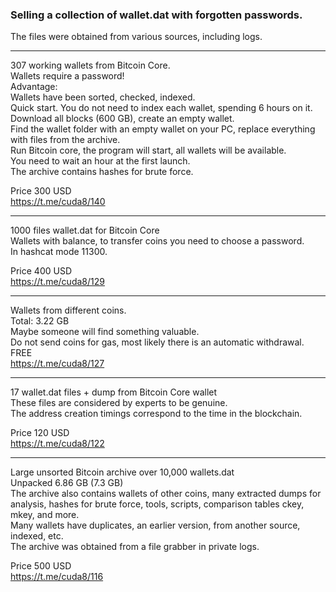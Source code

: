 ### Selling a collection of wallet.dat with forgotten passwords.
The files were obtained from various sources, including logs.
<hr>
307 working wallets from Bitcoin Core.<br>
Wallets require a password!<br>
Advantage:<br>
Wallets have been sorted, checked, indexed.<br>
Quick start. You do not need to index each wallet, spending 6 hours on it.<br>
Download all blocks (600 GB), create an empty wallet.<br>
Find the wallet folder with an empty wallet on your PC, replace everything with files from the archive.<br>
Run Bitcoin core, the program will start, all wallets will be available.<br>
You need to wait an hour at the first launch.<br>
The archive contains hashes for brute force.

Price 300 USD<br>
https://t.me/cuda8/140
<hr>

1000 files wallet.dat for Bitcoin Core<br>
Wallets with balance, to transfer coins you need to choose a password. <br>
In hashcat mode 11300.

Price 400 USD<br>
https://t.me/cuda8/129
<hr>


Wallets from different coins. <br>
Total: 3.22 GB<br>
Maybe someone will find something valuable. <br>
Do not send coins for gas, most likely there is an automatic withdrawal.<br>
FREE<br>
https://t.me/cuda8/127
<hr>

17 wallet.dat files + dump from Bitcoin Core wallet<br>
These files are considered by experts to be genuine.<br>
The address creation timings correspond to the time in the blockchain.<br>

Price 120 USD<br>
https://t.me/cuda8/122
<hr>

Large unsorted Bitcoin archive over 10,000 wallets.dat<br>
Unpacked 6.86 GB (7.3 GB)<br>
The archive also contains wallets of other coins, many extracted dumps for analysis, hashes for brute force, tools, scripts, comparison tables ckey, mkey, and more.<br>
Many wallets have duplicates, an earlier version, from another source, indexed, etc.<br>
The archive was obtained from a file grabber in private logs.<br>

Price 500 USD <br>
https://t.me/cuda8/116
